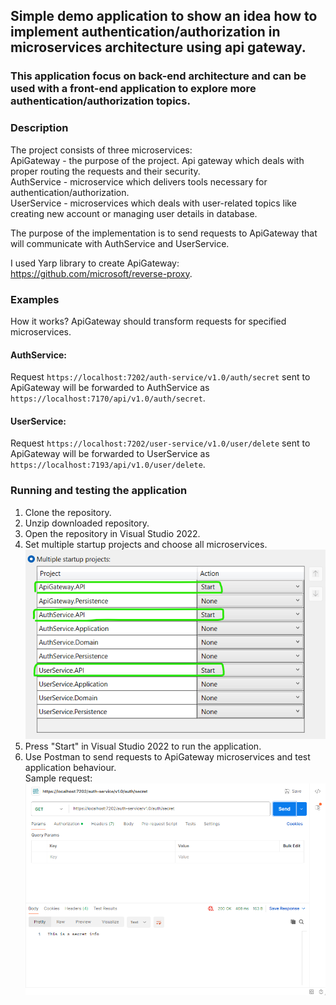 ## Simple demo application to show an idea how to implement authentication/authorization in microservices architecture using api gateway. 

### This application focus on back-end architecture and can be used with a front-end application to explore more authentication/authorization topics.

### Description
The project consists of three microservices: <br>
ApiGateway - the purpose of the project. Api gateway which deals with proper routing the requests and their security.<br>
AuthService - microservice which delivers tools necessary for authentication/authorization.<br>
UserService - microservices which deals with user-related topics like creating new account or managing user details in database.<br>

The purpose of the implementation is to send requests to ApiGateway that will communicate with AuthService and UserService.

I used Yarp library to create ApiGateway: https://github.com/microsoft/reverse-proxy.

### Examples
How it works? ApiGateway should transform requests for specified microservices.

#### AuthService:
Request `https://localhost:7202/auth-service/v1.0/auth/secret` sent to ApiGateway will be forwarded to AuthService as `https://localhost:7170/api/v1.0/auth/secret`.

#### UserService:
Request `https://localhost:7202/user-service/v1.0/user/delete` sent to ApiGateway will be forwarded to UserService as `https://localhost:7193/api/v1.0/user/delete`.

### Running and testing the application
1. Clone the repository.
1. Unzip downloaded repository.
1. Open the repository in Visual Studio 2022.
1. Set multiple startup projects and choose all microservices. ![alt text](image.png)
1. Press "Start" in Visual Studio 2022 to run the application.
1. Use Postman to send requests to ApiGateway microservices and test application behaviour. <br>
Sample request: ![alt text](image-1.png)